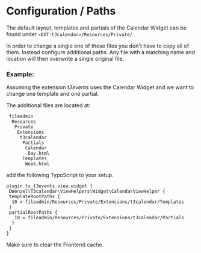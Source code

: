Configuration / Paths
=====================

The default layout, templates and partials of the Calendar Widget can be found under
`<EXT:t3calendar>/Resources/Private/`

In order to change a single one of these files you don't have to copy all of them.
Instead configure additional paths. Any file with a matching name and location will then overwrite a single original file.

### Example:

Assuming the extension _t3events_ uses the Calendar Widget and we want to change one template and one partial.

The additional files are located at:
```
 fileadmin
  Resources
   Private
    Extensions
     t3calendar
      Partials
       Calendar
        Day.html
      Templates
       Week.html
```

add the following TypoScript to your setup.
```TypoScript
plugin.tx_t3events.view.widget {
 DWenzel\T3calendar\ViewHelpers\Widget\CalendarViewHelper {
 templateRootPaths {
  10 = fileadmin/Resources/Private/Extensions/t3calendar/Templates
 }
 partialRootPaths {
   10 = fileadmin/Resources/Private/Extensions/t3calendar/Partials
  }
 }
}
```

Make sure to clear the Frontend cache.

